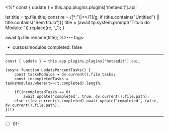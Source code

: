 <%*
const { update } = this.app.plugins.plugins['metaedit'].api;

let title = tp.file.title;
const re = /[*:"\\|<>/?]/g;
if (title.contains("Untitled") || title.contains("Sem título")){
	title = (await tp.system.prompt("Título do Módulo: ")).replace(re, '_');
}

await tp.file.rename(title);
%>---
tags:
  - cursos/modulos
completed: false
---

```dataviewjs
const { update } = this.app.plugins.plugins['metaedit'].api;

(async function updatePercentTasks() {
	const tasksModulos = dv.current().file.tasks;
	const incompletedTasks = tasksModulos.where(t=>!t.completed).length;
	
	if(incompletedTasks == 0)
		await update('completed', true, dv.current().file.path);
	else if(dv.current().completed) await update('completed', false, dv.current().file.path);
})()
```
---
- [ ] 01- 